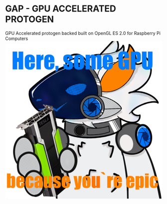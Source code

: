 # GAP - GPU ACCELERATED PROTOGEN

GPU Accelerated protogen backed built on OpenGL ES 2.0 for Raspberry Pi Computers
![Epic protogen with GPU](banner.jpg)
